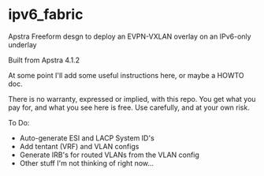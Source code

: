 # ipv6_fabric
Apstra Freeform desgn to deploy an EVPN-VXLAN overlay on an IPv6-only underlay

Built from Apstra 4.1.2

At some point I'll add some useful instructions here, or maybe a HOWTO doc.

There is no warranty, expressed or implied, with this repo. You get what you
pay for, and what you see here is free. Use carefully, and at your own risk.

To Do:
- Auto-generate ESI and LACP System ID's
- Add tentant (VRF) and VLAN configs
- Generate IRB's for routed VLANs from the VLAN config
- Other stuff I'm not thinking of right now...